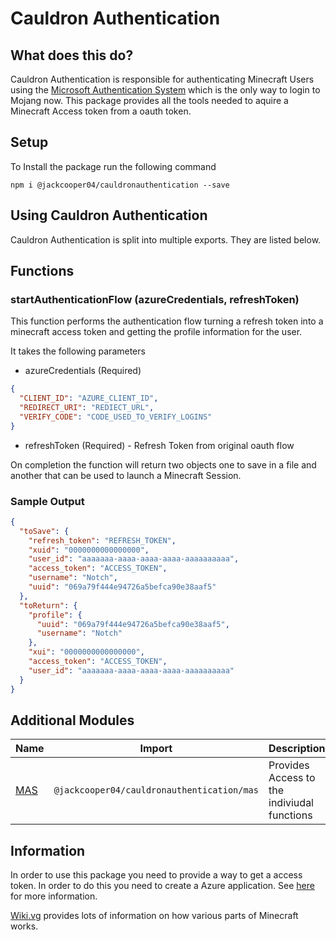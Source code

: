 # Cauldron Authentication

## What does this do?

Cauldron Authentication is responsible for authenticating Minecraft Users using the [Microsoft Authentication System](https://wiki.vg/Microsoft_Authentication_Scheme) which is the only way to login to Mojang now. This package provides all the tools needed to aquire a Minecraft Access token from a oauth token.

## Setup

To Install the package run the following command

```
npm i @jackcooper04/cauldronauthentication --save
```

## Using Cauldron Authentication

Cauldron Authentication is split into multiple exports. They are listed below.

## Functions

### startAuthenticationFlow (azureCredentials, refreshToken)

This function performs the authentication flow turning a refresh token into a minecraft access token and getting the profile information for the user.

It takes the following parameters

- azureCredentials (Required)

```json
{
  "CLIENT_ID": "AZURE_CLIENT_ID",
  "REDIRECT_URI": "REDIECT_URL",
  "VERIFY_CODE": "CODE_USED_TO_VERIFY_LOGINS"
}
```

- refreshToken (Required) - Refresh Token from original oauth flow

On completion the function will return two objects one to save in a file and another that can be used to launch a Minecraft Session.

### Sample Output

```json
{
  "toSave": {
    "refresh_token": "REFRESH_TOKEN",
    "xuid": "0000000000000000",
    "user_id": "aaaaaaa-aaaa-aaaa-aaaa-aaaaaaaaaa",
    "access_token": "ACCESS_TOKEN",
    "username": "Notch",
    "uuid": "069a79f444e94726a5befca90e38aaf5"
  },
  "toReturn": {
    "profile": {
      "uuid": "069a79f444e94726a5befca90e38aaf5",
      "username": "Notch"
    },
    "xui": "0000000000000000",
    "access_token": "ACCESS_TOKEN",
    "user_id": "aaaaaaa-aaaa-aaaa-aaaa-aaaaaaaaaa"
  }
}
```

## Additional Modules

| Name                       | Import                                     | Description                                 |
| -------------------------- | ------------------------------------------ | ------------------------------------------- |
| [MAS](/authentication/mas) | `@jackcooper04/cauldronauthentication/mas` | Provides Access to the indiviudal functions |

## Information

In order to use this package you need to provide a way to get a access token. In order to do this you need to create a Azure application. See [here](/authentication/authentication) for more information.

[Wiki.vg](https://wiki.vg/) provides lots of information on how various parts of Minecraft works.
